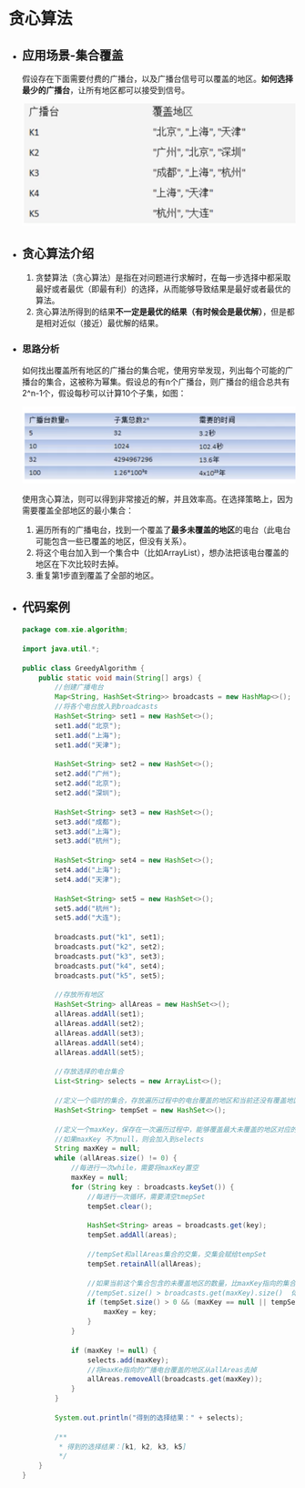 # 贪心算法

- ## 应用场景-集合覆盖

  假设存在下面需要付费的广播台，以及广播台信号可以覆盖的地区。**如何选择最少的广播台**，让所有地区都可以接受到信号。

  ![greedyalgorithm.png](0_images/greedyAlgorithm.png)

- ## 贪心算法介绍

  1. 贪婪算法（贪心算法）是指在对问题进行求解时，在每一步选择中都采取最好或者最优（即最有利）的选择，从而能够导致结果是最好或者最优的算法。
  2. 贪心算法所得到的结果**不一定是最优的结果（有时候会是最优解）**，但是都是相对近似（接近）最优解的结果。

- ### 思路分析

  如何找出覆盖所有地区的广播台的集合呢，使用穷举发现，列出每个可能的广播台的集合，这被称为幂集。假设总的有n个广播台，则广播台的组合总共有2^n-1个，假设每秒可以计算10个子集，如图：

  ![greedyalgorithm1.png](0_images/greedyAlgorithm1.png)

  使用贪心算法，则可以得到非常接近的解，并且效率高。在选择策略上，因为需要覆盖全部地区的最小集合：

  1. 遍历所有的广播电台，找到一个覆盖了**最多未覆盖的地区**的电台（此电台可能包含一些已覆盖的地区，但没有关系）。
  2. 将这个电台加入到一个集合中（比如ArrayList），想办法把该电台覆盖的地区在下次比较时去掉。
  3. 重复第1步直到覆盖了全部的地区。

- ## 代码案例

  ```java
  package com.xie.algorithm;
  
  import java.util.*;
  
  public class GreedyAlgorithm {
      public static void main(String[] args) {
          //创建广播电台
          Map<String, HashSet<String>> broadcasts = new HashMap<>();
          //将各个电台放入到broadcasts
          HashSet<String> set1 = new HashSet<>();
          set1.add("北京");
          set1.add("上海");
          set1.add("天津");
  
          HashSet<String> set2 = new HashSet<>();
          set2.add("广州");
          set2.add("北京");
          set2.add("深圳");
  
          HashSet<String> set3 = new HashSet<>();
          set3.add("成都");
          set3.add("上海");
          set3.add("杭州");
  
          HashSet<String> set4 = new HashSet<>();
          set4.add("上海");
          set4.add("天津");
  
          HashSet<String> set5 = new HashSet<>();
          set5.add("杭州");
          set5.add("大连");
  
          broadcasts.put("k1", set1);
          broadcasts.put("k2", set2);
          broadcasts.put("k3", set3);
          broadcasts.put("k4", set4);
          broadcasts.put("k5", set5);
  
          //存放所有地区
          HashSet<String> allAreas = new HashSet<>();
          allAreas.addAll(set1);
          allAreas.addAll(set2);
          allAreas.addAll(set3);
          allAreas.addAll(set4);
          allAreas.addAll(set5);
  
          //存放选择的电台集合
          List<String> selects = new ArrayList<>();
  
          //定义一个临时的集合，存放遍历过程中的电台覆盖的地区和当前还没有覆盖地区的交集
          HashSet<String> tempSet = new HashSet<>();
  
          //定义一个maxKey，保存在一次遍历过程中，能够覆盖最大未覆盖的地区对应的电台的key
          //如果maxKey 不为null，则会加入到selects
          String maxKey = null;
          while (allAreas.size() != 0) {
              //每进行一次while，需要将maxKey置空
              maxKey = null;
              for (String key : broadcasts.keySet()) {
                  //每进行一次循环，需要清空tmepSet
                  tempSet.clear();
  
                  HashSet<String> areas = broadcasts.get(key);
                  tempSet.addAll(areas);
  
                  //tempSet和allAreas集合的交集，交集会赋给tempSet
                  tempSet.retainAll(allAreas);
  
                  //如果当前这个集合包含的未覆盖地区的数量，比maxKey指向的集合地区还多，就需要重置maxKey
                  //tempSet.size() > broadcasts.get(maxKey).size()  体现贪心算法的特点
                  if (tempSet.size() > 0 && (maxKey == null || tempSet.size() > broadcasts.get(maxKey).size())) {
                      maxKey = key;
                  }
              }
  
              if (maxKey != null) {
                  selects.add(maxKey);
                  //将maxKe指向的广播电台覆盖的地区从allAreas去掉
                  allAreas.removeAll(broadcasts.get(maxKey));
              }
          }
  
          System.out.println("得到的选择结果：" + selects);
  
          /**
           * 得到的选择结果：[k1, k2, k3, k5]
           */
      }
  }
  ```
